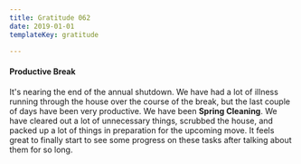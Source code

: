 ```yaml
---
title: Gratitude 062
date: 2019-01-01
templateKey: gratitude

---
```


#### Productive Break

It's nearing the end of the annual shutdown. We have had a lot of illness running through the house over the course of the break, but the last couple of days have been very productive.  We have been **Spring Cleaning**.  We have cleared out a lot of unnecessary things, scrubbed the house, and packed up a lot of things in preparation for the upcoming move.  It feels great to finally start to see some progress on these tasks after talking about them for so long.

